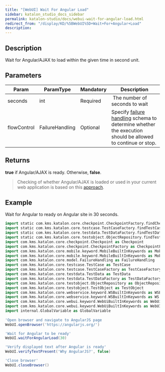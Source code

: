 ```yaml
---
title: "[WebUI] Wait For Angular Load" 
sidebar: katalon_studio_docs_sidebar
permalink: katalon-studio/docs/webui-wait-for-angular-load.html 
redirect_from: "/display/KD/%5BWebUI%5D+Wait+For+Angular+Load" 
description: 
---
```

Description
-----------

Wait for Angular/AJAX to load within the given time in second unit.

Parameters
----------

| Param | ParamType | Mandatory | Description |
| --- | --- | --- | --- |
| seconds | int | Required |  The number of seconds to wait |
| flowControl | FailureHandling | Optional | Specify [failure handling](https://docs.katalon.com/x/qAAM) schema to determine whether the execution should be allowed to continue or stop. |

Returns
-------

**true** if Angular/AJAX is ready. Otherwise, **false**.

> Checking of whether Angular/AJAX is loaded or used in your current web application is based on this [approach](http://www.swtestacademy.com/selenium-wait-javascript-angular-ajax/).

Example
-------

Wait for Angular to ready on Angular site in 30 seconds.

```groovy
import static com.kms.katalon.core.checkpoint.CheckpointFactory.findCheckpoint
import static com.kms.katalon.core.testcase.TestCaseFactory.findTestCase
import static com.kms.katalon.core.testdata.TestDataFactory.findTestData
import static com.kms.katalon.core.testobject.ObjectRepository.findTestObject
import com.kms.katalon.core.checkpoint.Checkpoint as Checkpoint
import com.kms.katalon.core.checkpoint.CheckpointFactory as CheckpointFactory
import com.kms.katalon.core.mobile.keyword.MobileBuiltInKeywords as MobileBuiltInKeywords
import com.kms.katalon.core.mobile.keyword.MobileBuiltInKeywords as Mobile
import com.kms.katalon.core.model.FailureHandling as FailureHandling
import com.kms.katalon.core.testcase.TestCase as TestCase
import com.kms.katalon.core.testcase.TestCaseFactory as TestCaseFactory
import com.kms.katalon.core.testdata.TestData as TestData
import com.kms.katalon.core.testdata.TestDataFactory as TestDataFactory
import com.kms.katalon.core.testobject.ObjectRepository as ObjectRepository
import com.kms.katalon.core.testobject.TestObject as TestObject
import com.kms.katalon.core.webservice.keyword.WSBuiltInKeywords as WSBuiltInKeywords
import com.kms.katalon.core.webservice.keyword.WSBuiltInKeywords as WS
import com.kms.katalon.core.webui.keyword.WebUiBuiltInKeywords as WebUiBuiltInKeywords
import com.kms.katalon.core.webui.keyword.WebUiBuiltInKeywords as WebUI
import internal.GlobalVariable as GlobalVariable
 
'Open browser and navigate to AngularJS page
WebUI.openBrowser('https://angularjs.org/')

'Wait for Angular to be ready'
WebUI.waitForAngularLoad(30)

'Verify displayed text after Angular is ready'
WebUI.verifyTextPresent('Why AngularJS?', false)

'Close browser'
WebUI.closeBrowser()
```